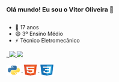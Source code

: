 ### Olá mundo! Eu sou o Vitor Oliveira 👋
##
  - 🔭 17 anos
  - 😄 3º Ensino Médio
  - ⚡ Técnico Eletromecânico
 
 <div>
  <a href="https://github.com/VitorOliveiraSilva">,
  <img height="180em" src="https://github-readme-stats.vercel.app/api?username=vitoroliveira&show_icons=true&theme=algolia&include_all_commits=true&count_private=true"/>
  <img height="180em" src="https://github-readme-stats.vercel.app/api/top-langs/?username=vitoroliveira&layout=compact&langs_count=16&theme=algolia"/>
 </div>
  
 <div style="display: inline_block"><br>
  <img align="center" alt="Vi-Python" height="30" width="40" src="https://raw.githubusercontent.com/devicons/devicon/master/icons/python/python-original.svg">
  <img align="center" alt="Vi-HTML" height="30" width="40" src="https://raw.githubusercontent.com/devicons/devicon/master/icons/html5/html5-original.svg">
  <img align="center" alt="Vi-CSS" height="30" width="40" src="https://raw.githubusercontent.com/devicons/devicon/master/icons/css3/css3-original.svg">
 </div>
  
##
